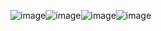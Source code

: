 ![image](https://github.com/user-attachments/assets/b2dab47a-93fc-4a39-9b8a-0aa24cacb99d)![image](https://github.com/user-attachments/assets/ffb229cc-d1a8-490f-b3cc-647e1dab2da7)![image](https://github.com/user-attachments/assets/b0d0d285-8e1b-4375-a942-6d49578fdccc)![image](https://github.com/user-attachments/assets/50764f33-3c86-4868-958e-3e378136c1e8)



